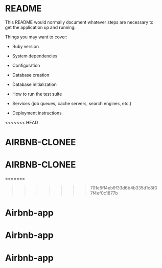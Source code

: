 # README

This README would normally document whatever steps are necessary to get the
application up and running.

Things you may want to cover:

* Ruby version

* System dependencies

* Configuration

* Database creation

* Database initialization

* How to run the test suite

* Services (job queues, cache servers, search engines, etc.)

* Deployment instructions

<<<<<<< HEAD
# AIRBNB-CLONEE
# AIRBNB-CLONEE
=======
>>>>>>> 701e5ff4eb9f33d6b4b335d1c8f07f4ef0c1877b
# Airbnb-app
# Airbnb-app
# Airbnb-app
